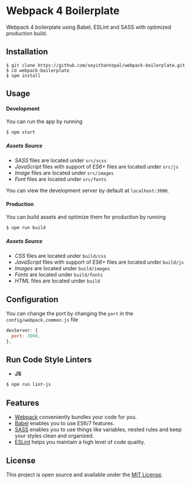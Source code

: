 ﻿# Webpack 4 Boilerplate
 
 Webpack 4 boilerplate using Babel, ESLint and SASS with optimized production build.

## Installation

```
$ git clone https://github.com/seyithantopal/webpack-boilerplate.git
$ cd webpack-boilerplate
$ npm install
```

## Usage

#### Development

You can run the app by running
```bash
$ npm start
```

##### Assets Source

* _SASS_ files are located under `src/scss`
* _JavaScript_ files with support of _ES6+_ files are located under `src/js`
* _Image_ files are located under `src/images`
* _Font_ files are located under `src/fonts`

You can view the development server by default at `localhost:3000`.

#### Production

You can build assets and optimize them for production by running

```bash
$ npm run build
```

##### Assets Source

* _CSS_ files are located under `build/css`
* _JavaScript_ files with support of _ES6+_ files are located under `build/js`
* _Images_ are located under `build/images`
* _Fonts_ are located under `build/fonts`
* _HTML_ files are located under `build`

## Configuration

You can change the port by changing the `port` in the `config/webpack.common.js` file

```js
devServer: {
  port: 3000,
},
```

## Run Code Style Linters

* **JS**

```sh
$ npm run lint-js
```

## Features

- [Webpack](https://webpack.js.org/) conveniently bundles your code for you.
- [Babel](https://babeljs.io/) enables you to use ES6/7 features.
- [SASS](https://sass-lang.com/) enables you to use things like variables, nested rules and keep your styles clean and organized.
- [ESLint](https://eslint.org/) helps you maintain a high level of code quality.

## License

This project is open source and available under the [MIT License](LICENSE).
